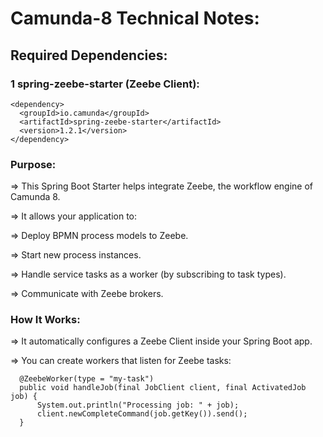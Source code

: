 # Camunda-8 Technical Notes:

## Required Dependencies:

### 1 spring-zeebe-starter (Zeebe Client):

    <dependency>
      <groupId>io.camunda</groupId>
      <artifactId>spring-zeebe-starter</artifactId>
      <version>1.2.1</version>
    </dependency>

### Purpose:

=> This Spring Boot Starter helps integrate Zeebe, the workflow engine of Camunda 8.

=> It allows your application to:

=> Deploy BPMN process models to Zeebe.

=> Start new process instances.

=> Handle service tasks as a worker (by subscribing to task types).

=> Communicate with Zeebe brokers.

### How It Works:

=> It automatically configures a Zeebe Client inside your Spring Boot app.

=> You can create workers that listen for Zeebe tasks:

      @ZeebeWorker(type = "my-task")
      public void handleJob(final JobClient client, final ActivatedJob job) {
          System.out.println("Processing job: " + job);
          client.newCompleteCommand(job.getKey()).send();
      }

